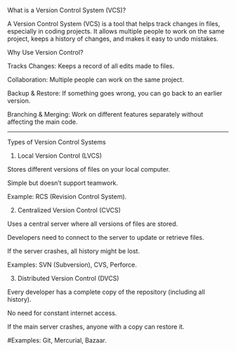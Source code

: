What is a Version Control System (VCS)?

A Version Control System (VCS) is a tool that helps track changes in files, especially in coding projects. It allows multiple people to work on the same project, keeps a history of changes, and makes it easy to undo mistakes.

Why Use Version Control?

Tracks Changes: Keeps a record of all edits made to files.

Collaboration: Multiple people can work on the same project.

Backup & Restore: If something goes wrong, you can go back to an earlier version.

Branching & Merging: Work on different features separately without affecting the main code.



---

Types of Version Control Systems

1. Local Version Control (LVCS)

Stores different versions of files on your local computer.

Simple but doesn’t support teamwork.

Example: RCS (Revision Control System).


2. Centralized Version Control (CVCS)

Uses a central server where all versions of files are stored.

Developers need to connect to the server to update or retrieve files.

If the server crashes, all history might be lost.

Examples: SVN (Subversion), CVS, Perforce.


3. Distributed Version Control (DVCS)

Every developer has a complete copy of the repository (including all history).

No need for constant internet access.

If the main server crashes, anyone with a copy can restore it.

#Examples: Git, Mercurial, Bazaar.
